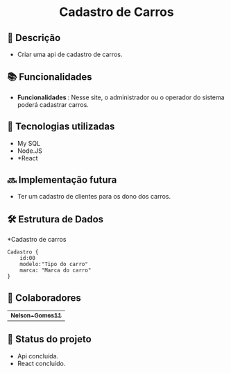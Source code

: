 <h1 align="center">Cadastro de Carros</h1>

## :memo: Descrição
* Criar uma api de cadastro de carros.

## :books: Funcionalidades
* <b>Funcionalidades </b>: Nesse site, o administrador ou o operador do sistema poderá cadastrar carros.

## :wrench: Tecnologias utilizadas
* My SQL
* Node.JS
* *React

## :soon: Implementação futura
* Ter um cadastro de clientes para os dono dos carros.

## :hammer_and_wrench: Estrutura de Dados
*Cadastro de carros

    Cadastro {
        id:00
        modelo:"Tipo do carro"
        marca: "Marca do carro"
    }
    
## :handshake: Colaboradores
<table>
  <tr>
    <td align="center">
      <a href=https://github.com/Nelson-Gomes11>
        <sub>
          <b>Nelson-Gomes11</b>
        </sub>
      </a>
    </td>
  </tr>
</table>

## :dart: Status do projeto
* Api concluída.
* React concluído.
